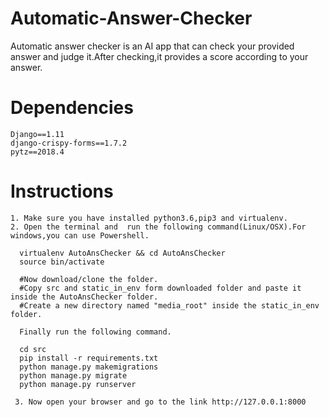 # Automatic-Answer-Checker

Automatic answer checker is an AI app that can check your provided answer and judge it.After checking,it provides a score according to your answer.

# Dependencies

    Django==1.11
    django-crispy-forms==1.7.2
    pytz==2018.4
  
# Instructions

    1. Make sure you have installed python3.6,pip3 and virtualenv.
    2. Open the terminal and  run the following command(Linux/OSX).For windows,you can use Powershell.

      virtualenv AutoAnsChecker && cd AutoAnsChecker
      source bin/activate

      #Now download/clone the folder.
      #Copy src and static_in_env form downloaded folder and paste it inside the AutoAnsChecker folder.
      #Create a new directory named "media_root" inside the static_in_env folder.

      Finally run the following command.

      cd src
      pip install -r requirements.txt
      python manage.py makemigrations
      python manage.py migrate
      python manage.py runserver

     3. Now open your browser and go to the link http://127.0.0.1:8000
